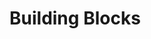 <!--
title: Building Blocks
menuText: Building Blocks
description: Ampt provides an easy-to-use SDK for building applications quickly and easily.
menuOrder: 2
-->

# Building Blocks
